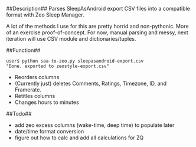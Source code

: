 ##Description##
Parses SleepAsAndroid export CSV files into a compatible format with Zeo Sleep Manager.  

A lot of the methods I use for this are pretty horrid and non-pythonic. More of an exercise proof-of-concept. For now, manual parsing and messy, next iteration will use CSV module and dictionaries/tuples.

##Function##

    user$ python saa-to-zeo.py sleepasandroid-export.csv
    "Done. exported to zeostyle-export.csv"

- Reorders columns
- (Currently just) deletes Comments, Ratings, Timezone, ID, and Framerate.
- Retitles columns
- Changes hours to minutes

##Todo##

- add zeo excess columns (wake-time, deep time) to populate later
- date/time format conversion
- figure out how to calc and add all calculations for ZQ
